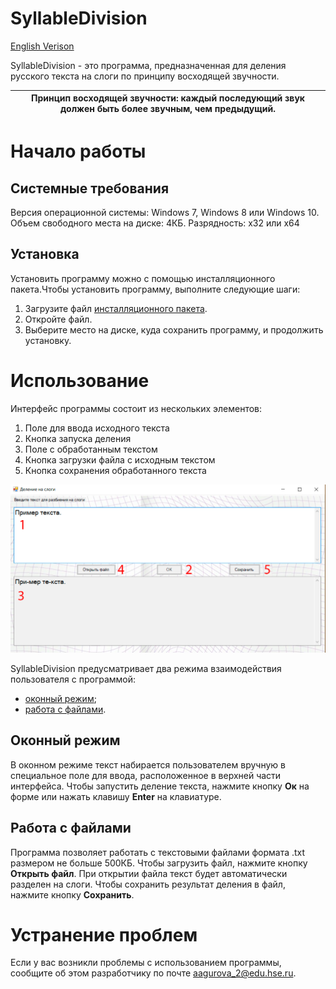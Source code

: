 # SyllableDivision

[English Verison](https://github.com/GurovaAnya/SyllableDivision/blob/master/README-en.md)

SyllableDivision - это программа, предназначенная для деления русского текста на слоги по принципу восходящей звучности.

| **Принцип восходящей звучности**: каждый последующий звук должен быть более звучным, чем предыдущий.|
|---|



# Начало работы
## Системные требования
Версия операционной системы: Windows 7, Windows 8 или Windows 10.
Объем свободного места на диске: 4КБ.
Разрядность: x32 или x64
## Установка
Установить программу можно с помощью инсталляционного пакета.Чтобы установить программу, выполните следующие шаги:
1. Загрузите файл [инсталляционного пакета](https://github.com/GurovaAnya/SyllableDivision/blob/master/SyllablesSetup.msi).
2. Откройте файл.
3. Выберите место на диске, куда сохранить программу, и продолжить установку.

# Использование
Интерфейс программы состоит из нескольких элементов:
1. Поле для ввода исходного текста
2. Кнопка запуска деления
3. Поле с обработанным текстом
4. Кнопка загрузки файла с исходным текстом
5. Кнопка сохранения обработанного текста

![alt text](https://github.com/GurovaAnya/SyllableDivision/blob/master/images/window-mode.png "Оконный режим")

SyllableDivision предусматривает два режима взаимодействия пользователя с программой:
- [оконный режим](#оконный-режим);
- [работа с файлами](#работа-с-файлами).

## Оконный режим 
В оконном режиме текст набирается пользователем вручную в специальное поле для ввода, расположенное в верхней части интерфейса. Чтобы запустить деление текста, нажмите кнопку **Ок** на форме или нажать клавишу **Enter** на клавиатуре.

## Работа с файлами
Программа позволяет работать с текстовыми файлами формата .txt размером не больше 500КБ. Чтобы загрузить файл,  нажмите кнопку **Открыть файл**. При открытии файла текст будет автоматически разделен на слоги. Чтобы сохранить результат деления в файл, нажмите кнопку **Сохранить**.

# Устранение проблем
Если у вас возникли проблемы с использованием программы, сообщите об этом разработчику по почте aagurova_2@edu.hse.ru.
